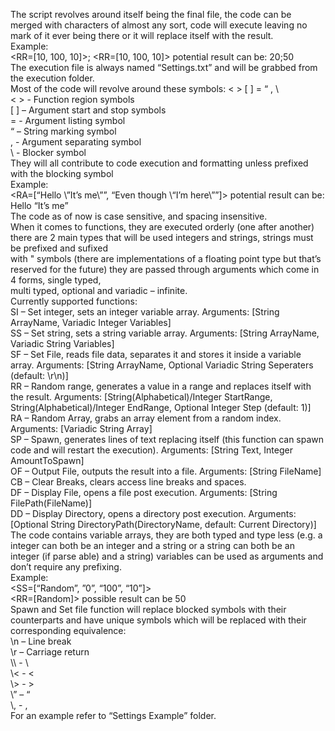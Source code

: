 The script revolves around itself being the final file,  the code can be merged with characters of almost any sort,  code will execute leaving no mark of it ever being there or it will replace itself with the result.<br>
Example: <br>
<RR=[10, 100, 10]>; <RR=[10, 100, 10]>  potential result can be: 20;50<br>
The execution file is always named “Settings.txt” and will be grabbed from the execution folder.<br>
Most of the code will revolve around these symbols: < >  [ ] = “ , \ <br>
< > - Function region symbols<br>
[ ] – Argument start and stop symbols<br>
= - Argument listing symbol<br>
“ – String marking symbol<br>
, - Argument separating symbol<br>
\ - Blocker symbol<br>
They will all contribute to code execution and formatting unless prefixed with the blocking symbol<br>
Example:<br>
<RA=[“Hello \”It’s me\””, “Even though \“I’m here\””]> potential result can be: Hello “It’s me”<br>
The code as of now is case sensitive, and spacing insensitive.<br>
When it comes to functions, they are executed orderly (one after another) there are 2 main types that will be used integers and strings, strings must be prefixed and sufixed<br> with " symbols (there are implementations of a floating point type but that’s reserved for the future) they are passed through arguments which come in 4 forms, single typed,<br> multi typed, optional and variadic – infinite.<br>
Currently supported functions:<br>
SI – Set integer, sets an integer variable array. Arguments: [String ArrayName, Variadic Integer Variables]<br>
SS – Set string, sets a string variable array. Arguments: [String ArrayName, Variadic String Variables]<br>
SF – Set File, reads file data, separates it and stores it inside a variable array. Arguments: [String ArrayName, Optional Variadic String Seperaters (default: \r\n)]<br>
RR – Random range, generates a value in a range and replaces itself with the result. Arguments: [String(Alphabetical)/Integer StartRange, String(Alphabetical)/Integer EndRange, Optional Integer Step (default: 1)]<br>
RA – Random Array, grabs an array element from a random index. Arguments: [Variadic String Array]<br>
SP – Spawn, generates lines of text replacing itself (this function can spawn code and will restart the execution). Arguments: [String Text, Integer AmountToSpawn]<br>
OF – Output File, outputs the result into a file. Arguments: [String FileName]<br>
CB – Clear Breaks, clears access line breaks and spaces.<br>
DF – Display File, opens a file post execution.  Arguments: [String FilePath(FileName)]<br>
DD – Display Directory, opens a directory post execution. Arguments: [Optional String DirectoryPath(DirectoryName, default: Current Directory)]<br>
The code contains variable arrays, they are both typed and type less (e.g. a integer can both be an integer and a string or a string can both be an integer (if parse able) and a string) variables can be used as arguments and don’t require any prefixing.<br>
Example:<br>
<SS=[“Random”, ”0”, “100”, “10”]><br>
<RR=[Random]> possible result can be 50<br>
Spawn and Set file function will replace blocked symbols with their counterparts and have unique symbols which will be replaced with their corresponding equivalence:<br>
\n – Line break<br>
\r – Carriage return<br>
\\\ - \ <br>
\\< - <<br>
\\> - ><br>
\” – “<br>
\\, - ,<br>
For an example refer to “Settings Example” folder.<br>
